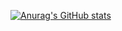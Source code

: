 [![Anurag's GitHub stats](https://github-readme-stats.vercel.app/api?username=banducooo)](https://github.com/anuraghazra/github-readme-stats)
